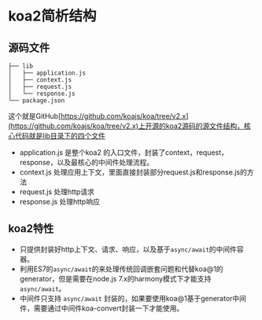 # koa2简析结构

## 源码文件
```
├── lib
│   ├── application.js
│   ├── context.js
│   ├── request.js
│   └── response.js
└── package.json
```
这个就是GitHub[https://github.com/koajs/koa/tree/v2.x](https://github.com/koajs/koa/tree/v2.x)上开源的koa2源码的源文件结构，核心代码就是lib目录下的四个文件

- application.js 是整个koa2 的入口文件，封装了context，request，response，以及最核心的中间件处理流程。
- context.js   处理应用上下文，里面直接封装部分request.js和response.js的方法
- request.js   处理http请求
- response.js  处理http响应

## koa2特性

- 只提供封装好http上下文、请求、响应，以及基于`async/await`的中间件容器。
- 利用ES7的`async/await`的来处理传统回调嵌套问题和代替koa@1的generator，但是需要在node.js 7.x的harmony模式下才能支持`async/await`。
- 中间件只支持 `async/await` 封装的，如果要使用koa@1基于generator中间件，需要通过中间件koa-convert封装一下才能使用。
